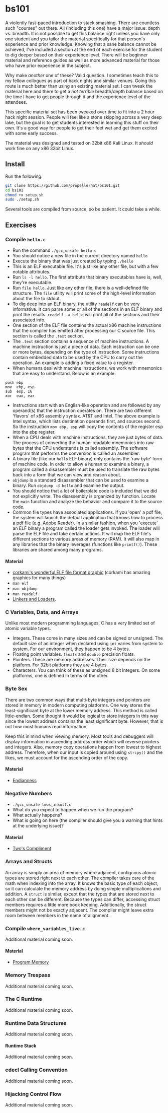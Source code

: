 # bs101

A violently fast-paced introduction to stack smashing. There are countless such "courses" out there. All (including this one) have a major issue: depth vs. breadth. It is not possible to get this balance right unless you have only one student and you tailor the material specifically for that person's experience and prior knowledge. Knowing that a sane balance cannot be achieved, I've included a section at the end of each exercise for the student to dig deeper based on their experience level. There will be beginner material and reference guides as well as more advanced material for those who have prior experience in the subject.

Why make *another* one of these? Valid question. I sometimes teach this to my fellow collogues as part of hack nights and similar venues. Going this route is much better than using an existing material set. I can tweak the material here and there to get a *not terrible* breadth/depth balance based on the time I have to get people through it and the experience level of the attendees.

This specific material set has been tweaked over time to fit into a 2 hour hack night session. People will feel like a stone skipping across a very deep lake, but the goal is to get students interested in learning this stuff on their own. It's a good way for people to get their feet wet and get them excited with some early success.

The material was designed and tested on 32bit x86 Kali Linux. It *should* work fine on any x86 32bit Linux.

## Install

Run the following:

```bash
git clone https://github.com/propellerhat/bs101.git
cd bs101
chmod +x setup.sh
sudo ./setup.sh
```

Several tools are compiled from source, so be patient. It could take a while.

## Exercises

### Compile `hello.c`
 * Run the command `./gcc_unsafe hello.c`
 * You should notice a new file in the current directory named `hello`
 * Execute the binary that was just created by typing `./hello`
 * This is an ELF executable file. It's just like any other file, but with a few notable attributes.
 * Run `ls -l hello`. The first attribute that binary executables have is, well, they're executable.
 * Run `file hello`. Just like any other file, there is a well-defined file structure. The `file` utility will print some of the high-level information about the file to stdout.
 * To dig deep into an ELF binary, the utility `readelf` can be very informative. It can parse some or all of the sections in an ELF binary and print the results. `readelf -a hello` will print all of the sections and their associated info.
 * One section of the ELF file contains the actual x86 machine instructions that the compiler has emitted after processing our C source file. This section is called the `.text` section.
 * The `.text` section contains a sequence of machine instructions. A machine instruction is just a piece of data. Each instruction can be one or more bytes, depending on the type of instruction. Some instructions contain embedded data to be used by the CPU to carry out the operation. An example is adding a fixed value to a register.
 * When humans deal with machine instructions, we work with mnemonics that are easy to understand. Below is an example:
```assembly
push ebp
mov  ebp, esp
sub  esp, 16
xor  eax, eax
```
 * Instructions start with an English-like operation and are followed by any operand(s) that the instruction operates on. There are two different 'flavors' of x86 assembly syntax. AT&T and Intel. The above example is Intel syntax, which lists destination operands first, and sources second. So the instruction `mov ebp, esp` will copy the contents of the register esp into the ebp register.
 * When a CPU deals with machine instructions, they are just bytes of data. The process of converting the human-readable mnemonics into raw bytes that the CPU understands is called assembly. The software program that performs the conversion is called an assembler.
 * A binary file (like our `hello` ELF binary) only contains the 'raw byte' form of machine code. In order to allow a human to examine a binary, a program called a disassembler must be used to translate the raw bytes back into a form that we can view and reason about.
 * `objdump` is a standard disassembler that can be used to examine a binary. Run `objdump -d hello` and examine the output.
 * You should notice that a lot of boilerplate code is included that we did not explicitly write. The disassembly is organized by function. Locate the `main` function and analyze the behavior and compare it to the source code.
 * Common file types have associated applications. If you 'open' a pdf file, the system will launch the default application that knows how to process a pdf file (e.g. Adobe Reader). In a similar fashion, when you 'execute' an ELF binary a program called the loader gets invoked. The loader will parse the ELF file and take certain actions. It will map the ELF file's different sections to various areas of memory (RAM). It will also map in any libraries that the binary leverages (functions like `printf()`). These libraries are shared among many programs.

#### Material
 * [corkami's wonderful ELF file format graphic](https://github.com/corkami/pics/blob/master/binary/elf101/elf101.pdf) (corkami has amazing graphics for many things)
 * `man elf`
 * `man objdump`
 * `man readelf`
 * [Linkers and Loaders](https://www.iecc.com/linker/).

### C Variables, Data, and Arrays

Unlike most modern programming languages, C has a very limited set of atomic variable types.

 * Integers. These come in many sizes and can be signed or unsigned. The default size of an integer when declared using `int` varies from system to system. For our environment, they happen to be 4 bytes.
 * Floating point variables. `floats` and `double` precision floats.
 * Pointers. These are memory addresses. Their size depends on the platform. For 32bit platforms they are 4 bytes.
 * Characters. You can think of these as unsigned 8 bit integers. On some platforms, one is defined in terms of the other.

### Byte Sex

There are two common ways that multi-byte integers and pointers are stored in memory in modern computing platforms. One way stores the least-significant byte at the lower memory address. This method is called little-endian. Some thought it would be logical to store integers in this way since the lowest address contains the least significant byte. However, that is not how most humans read information.

Keep this in mind when viewing memory. Most tools and debuggers will display information in ascending address order which will reverse pointers and integers. Also, memory copy operations happen from lowest to highest address. Therefore, when our input is copied around using `strcpy()` and the likes, we must account for the ascending order of the copy.

#### Material
 * [Endianness](https://en.wikipedia.org/wiki/Endianness)

### Negative Numbers

 * `./gcc_unsafe twos_insult.c`
 * What do you expect to happen when we run the program?
 * What actually happens?
 * What is going on here (the compiler should give you a warning that hints at the underlying issue)?

#### Material
 * [Two's Compliment](https://en.wikipedia.org/wiki/Two%27s_complement)

### Arrays and Structs
An array is simply an area of memory where adjacent, contiguous atomic types are stored right next to each other. The compiler takes care of the math when indexing into the array. It knows the basic type of each object, so it can calculate the memory address by doing simple multiplications and addition.
A `struct` is similar, except that the types that are stored next to each other can be different. Because the types can differ, accessing struct members requires a little more book keeping. Additionally, the struct members might not be exactly adjacent. The compiler might leave extra room between members in the name of alignment.

### Compile `where_variables_live.c`
Additional material coming soon.

#### Material
 * [Program Memory](https://en.wikipedia.org/wiki/Data_segment#Program_memory)

### Memory Trespass
Additional material coming soon.
### The C Runtime
Additional material coming soon.
### Runtime Data Structures
Additional material coming soon.
#### Runtime Stack
Additional material coming soon.
### cdecl Calling Convention
Additional material coming soon.
### Hijacking Control Flow
Additional material coming soon.
